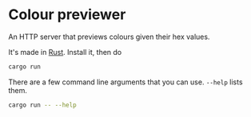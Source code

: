 # Colour previewer

An HTTP server that previews colours given their hex values.

It's made in [Rust](https://www.rust-lang.org/). Install it, then do

```sh
cargo run
```

There are a few command line arguments that you can use. `--help` lists them.

```sh
cargo run -- --help
```
